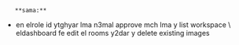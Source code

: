  
       **sama:**
  
 - en elrole id ytghyar lma n3mal approve mch lma y list workspace \ eldashboard fe edit el rooms y2dar y delete existing images
